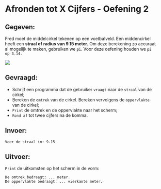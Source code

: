 # Afronden tot X Cijfers - Oefening 2

## Gegeven:

Fred moet de middelcirkel tekenen op een voetbalveld. Een middencirkel heeft een **straal of radius van 9.15 meter.** 
Om deze berekening zo accuraat al mogelijk te maken, gebruiken we `pi`. Voor deze oefening houden we `pi op 3.14.` 

<img src="https://pbs.twimg.com/profile_images/770903539463909376/8ZHqA88S_400x400.jpg"/>

## Gevraagd:

* Schrijf een programma dat de gebruiker `vraagt` naar de `straal` van de cirkel;
* Bereken de `omtrek` van de cirkel. Bereken vervolgens de `oppervlakte` van de cirkel;
* `Print` de omtrek en de oppervlakte naar het scherm;
* `Rond af` tot twee cijfers na de komma.

## Invoer:
```
Voer de straal in: 9.15
```

## Uitvoer:
`Print` de uitkomsten op het scherm in de vorm: 
```
De omtrek bedraagt: ... meter.
De oppervlakte bedraagt: ... vierkante meter.
```





